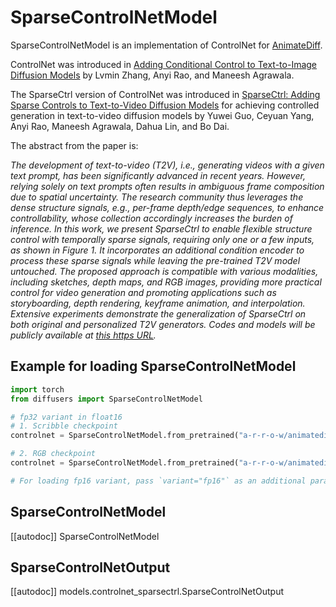 <!-- Copyright 2024 The HuggingFace Team and The InstantX Team. All rights reserved.

Licensed under the Apache License, Version 2.0 (the "License"); you may not use this file except in compliance with
the License. You may obtain a copy of the License at

http://www.apache.org/licenses/LICENSE-2.0

Unless required by applicable law or agreed to in writing, software distributed under the License is distributed on
an "AS IS" BASIS, WITHOUT WARRANTIES OR CONDITIONS OF ANY KIND, either express or implied. See the License for the
specific language governing permissions and limitations under the License. -->

# SparseControlNetModel

SparseControlNetModel is an implementation of ControlNet for [AnimateDiff](https://arxiv.org/abs/2307.04725).

ControlNet was introduced in [Adding Conditional Control to Text-to-Image Diffusion Models](https://huggingface.co/papers/2302.05543) by Lvmin Zhang, Anyi Rao, and Maneesh Agrawala.

The SparseCtrl version of ControlNet was introduced in [SparseCtrl: Adding Sparse Controls to Text-to-Video Diffusion Models](https://arxiv.org/abs/2311.16933) for achieving controlled generation in text-to-video diffusion models by Yuwei Guo, Ceyuan Yang, Anyi Rao, Maneesh Agrawala, Dahua Lin, and Bo Dai.

The abstract from the paper is:

*The development of text-to-video (T2V), i.e., generating videos with a given text prompt, has been significantly advanced in recent years. However, relying solely on text prompts often results in ambiguous frame composition due to spatial uncertainty. The research community thus leverages the dense structure signals, e.g., per-frame depth/edge sequences, to enhance controllability, whose collection accordingly increases the burden of inference. In this work, we present SparseCtrl to enable flexible structure control with temporally sparse signals, requiring only one or a few inputs, as shown in Figure 1. It incorporates an additional condition encoder to process these sparse signals while leaving the pre-trained T2V model untouched. The proposed approach is compatible with various modalities, including sketches, depth maps, and RGB images, providing more practical control for video generation and promoting applications such as storyboarding, depth rendering, keyframe animation, and interpolation. Extensive experiments demonstrate the generalization of SparseCtrl on both original and personalized T2V generators. Codes and models will be publicly available at [this https URL](https://guoyww.github.io/projects/SparseCtrl).*

## Example for loading SparseControlNetModel

```python
import torch
from diffusers import SparseControlNetModel

# fp32 variant in float16
# 1. Scribble checkpoint
controlnet = SparseControlNetModel.from_pretrained("a-r-r-o-w/animatediff-sparsectrl-scribble", torch_dtype=torch.float16)

# 2. RGB checkpoint
controlnet = SparseControlNetModel.from_pretrained("a-r-r-o-w/animatediff-sparsectrl-rgb", torch_dtype=torch.float16)

# For loading fp16 variant, pass `variant="fp16"` as an additional parameter
```

## SparseControlNetModel

[[autodoc]] SparseControlNetModel

## SparseControlNetOutput

[[autodoc]] models.controlnet_sparsectrl.SparseControlNetOutput
